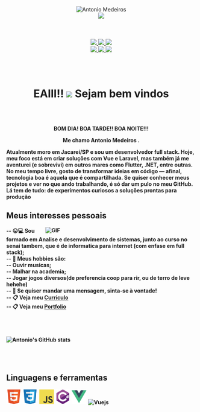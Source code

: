 <div align="center">    
<img src="https://komarev.com/ghpvc/?username=AntonioMDSantos" alt="Antonio Medeiros" />    
</div>         
<div align="center">
<img src="https://media.tenor.com/8fBJbQU7lwoAAAAj/welcome-text.gif" style="width: 30vh"></img>
</div>
<br>
<br>
<br>

<div align="center">
  <a href="https://github.com/AntonioMDSantos" target="_blank">
    <img src="https://img.shields.io/badge/GitHub-100000?style=for-the-badge&logo=github&logoColor=white" target="_blank">
  </a>
  <a href = "mailto:tony-ms@hotmail.com">
    <img src="https://img.shields.io/badge/Gmail-D14836?style=for-the-badge&logo=gmail&logoColor=white">
  </a>
  <a href="https://www.linkedin.com/in/antoniomdsantoss/" target="_blank">
    <img src="https://img.shields.io/badge/-LinkedIn-%230077B5?style=for-the-badge&logo=linkedin&logoColor=white" target="_blank">
  </a>
  <br>
  <a href="https://instagram.com/medeirossts" target="_blank">
    <img src="https://img.shields.io/badge/-Instagram-%23E4405F?style=for-the-badge&logo=instagram&logoColor=white" target="_blank">
  </a>
  <a href="https://steamcommunity.com/id/Tonezinn/" target="_blank">
    <img src="https://img.shields.io/badge/Steam-000000?style=for-the-badge&logo=steam&logoColor=white" target="_blank">
  </a>
          <a href="https://my-interative-portfolio.vercel.app/" target="_blank">
             <img src="https://img.shields.io/badge/vercel-%23000000.svg?style=for-the-badge&logo=vercel&logoColor=white" target="_blank">                
         </a>
</div>

<br>
<br>
<br>



<h1 align="center"> EAIII!! <img src="https://emojipedia-us.s3.amazonaws.com/source/noto-emoji-animations/344/waving-hand_1f44b.gif" width="50px"> Sejam bem vindos </h1>
<br />
<br />
         <p align="center">
<b> BOM DIA! BOA TARDE!! BOA NOITE!!!
  </a><br />
  <p align="center">
    Me chamo <b> Antonio Medeiros </b>.
    </p>
    <p align="left">
 Atualmente moro em Jacareí/SP e sou um desenvolvedor full stack. Hoje, meu foco está em criar soluções com Vue e Laravel, mas também já me aventurei (e sobrevivi) em outros mares como Flutter, .NET, entre outras.
No meu tempo livre, gosto de transformar ideias em código — afinal, tecnologia boa é aquela que é compartilhada.
Se quiser conhecer meus projetos e ver no que ando trabalhando, é só dar um pulo no meu GitHub. Lá tem de tudo: de experimentos curiosos a soluções prontas para produção 
  </p>
  
## Meus interesses pessoais

<img align="right" alt="GIF" src="https://octocat-generator-assets.githubusercontent.com/my-octocat-1625099472777.png" width="400px" />
--  😛💻 Sou formado em Analise e desenvolvimento de sistemas, junto ao curso no senai tambem, que é de informatica para internet (com enfase em full stack);<br>
--  👾 Meus hobbies são:<br>
   --  Ouvir musicas;<br>
   --  Malhar na academia;<br>
   --  Jogar jogos diversos(de preferencia coop para rir, ou de terro de leve hehehe)<br>
--  💬 Se quiser mandar uma mensagem, sinta-se à vontade!<br>
--  📋 Veja meu <a href="https://drive.google.com/file/d/1azVO8-rQrVCiSzsmgFIJ3PigbShBikNN/view?usp=sharing" target="_blank"> Curriculo</a><br>
--  📋 Veja meu <a href="https://my-interative-portfolio.vercel.app/">Portfolio</a>
<br>
<br>
<br>
<br>
    
![Antonio's GitHub stats](https://github-readme-stats.vercel.app/api?username=AntonioMDSantos&theme=dark&show_icons=true)
<br>
<br>
<br>
<br>

## Linguagens e ferramentas 
<p align="left">
  <img src="https://raw.githubusercontent.com/devicons/devicon/9f4f5cdb393299a81125eb5127929ea7bfe42889/icons/html5/html5-original.svg" alt="HTML5" width="40" height="40"/>
  <img src="https://raw.githubusercontent.com/devicons/devicon/9f4f5cdb393299a81125eb5127929ea7bfe42889/icons/css3/css3-original.svg" alt="CSS3" width="40" height="40"/>
  <img src="https://raw.githubusercontent.com/devicons/devicon/9f4f5cdb393299a81125eb5127929ea7bfe42889/icons/javascript/javascript-original.svg" alt="JS" width="40" height="40"/>
  <img src="https://raw.githubusercontent.com/devicons/devicon/9f4f5cdb393299a81125eb5127929ea7bfe42889/icons/csharp/csharp-original.svg" alt="C#" width="40" height="40"/>
  <img src="https://raw.githubusercontent.com/devicons/devicon/9f4f5cdb393299a81125eb5127929ea7bfe42889/icons/vuejs/vuejs-original.svg" alt="Vuejs" width="40" height="40"/>
  <img src="https://raw.githubusercontent.com/jmnote/z-icons/master/svg/java.svg" alt="Vuejs" width="40" height="40"/>
  <br>
  <br>
  <br>

  
  
<!--   ![Snake animation](https://github.com/AntonioMDSantos/AntonioMDSantos/blob/output/github-contribution-grid-snake.svg) -->
